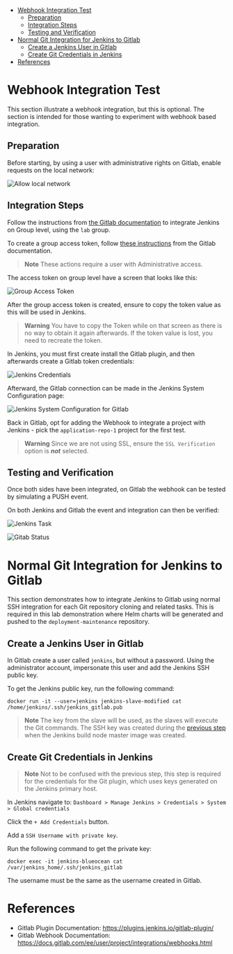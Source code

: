 
- [Webhook Integration Test](#webhook-integration-test)
  - [Preparation](#preparation)
  - [Integration Steps](#integration-steps)
  - [Testing and Verification](#testing-and-verification)
- [Normal Git Integration for Jenkins to Gitlab](#normal-git-integration-for-jenkins-to-gitlab)
  - [Create a Jenkins User in Gitlab](#create-a-jenkins-user-in-gitlab)
  - [Create Git Credentials in Jenkins](#create-git-credentials-in-jenkins)
- [References](#references)


# Webhook Integration Test

This section illustrate a webhook integration, but this is optional. The section is intended for those wanting to experiment with webhook based integration.

## Preparation

Before starting, by using a user with administrative rights on Gitlab, enable requests on the local network:

![Allow local network](screenshots/integration_gitlab_allow_localnet.png)

## Integration Steps

Follow the instructions from [the Gitlab documentation](https://docs.gitlab.com/ee/integration/jenkins.html) to integrate Jenkins on Group level, using the `lab` group.

To create a group access token, follow [these instructions](https://docs.gitlab.com/ee/user/group/settings/group_access_tokens.html#create-a-group-access-token-using-ui) from the Gitlab documentation.

> **Note**
> These actions require a user with Administrative access. 

The access token on group level have a screen that looks like this:

![Group Access Token](screenshots/integration_gitlab_group_access_token.png)

After the group access token is created, ensure to copy the token value as this will be used in Jenkins.

> **Warning**
> You have to copy the Token while on that screen as there is no way to obtain it again afterwards. If the token value is lost, you need to recreate the token.

In Jenkins, you must first create install the Gitlab plugin, and then afterwards create a Gitlab token credentials:

![Jenkins Credentials](screenshots/integration_jenkins_add_token.png)

Afterward, the Gitlab connection can be made in the Jenkins System Configuration page:

![Jenkins System Configuration for Gitlab](screenshots/integration_jenkins_add_gitlab_config.png)

Back in Gitlab, opt for adding the Webhook to integrate a project with Jenkins - pick the `application-repo-1` project for the first test.

> **Warning**
> Since we are not using SSL, ensure the `SSL Verification` option is _**not**_ selected.

## Testing and Verification

Once both sides have been integrated, on Gitlab the webhook can be tested by simulating a PUSH event.

On both Jenkins and Gitlab the event and integration can then be verified:

![Jenkins Task](screenshots/integration_test_webhook_jenkins_view.png)

![Gitab Status](screenshots/integration_test_webhook_gitlab_view.png)

# Normal Git Integration for Jenkins to Gitlab

This section demonstrates how to integrate Jenkins to Gitlab using normal SSH integration for each Git repository cloning and related tasks. This is required in this lab demonstration where Helm charts will be generated and pushed to the `deployment-maintenance` repository.

## Create a Jenkins User in Gitlab

In Gitlab create a user called `jenkins`, but without a password. Using the administrator account, impersonate this user and add the Jenkins SSH public key.

To get the Jenkins public key, run the following command:

```shell
docker run -it --user=jenkins jenkins-slave-modified cat /home/jenkins/.ssh/jenkins_gitlab.pub
```

> **Note**
> The key from the slave will be used, as the slaves will execute the Git commands. The SSH key was created during the [previous step](./task_04_deploy_jenkins_docker.md) when the Jenkins build node master image was created.

## Create Git Credentials in Jenkins

> **Note**
> Not to be confused with the previous step, this step is required for the credentials for the Git plugin, which uses keys generated on the Jenkins primary host.

In Jenkins navigate to: `Dashboard > Manage Jenkins > Credentials > System > Global credentials`

Click the `+ Add Credentials` button.

Add a `SSH Username with private key`.

Run the following command to get the private key:

```shell
docker exec -it jenkins-blueocean cat /var/jenkins_home/.ssh/jenkins_gitlab
```

The username must be the same as the username created in Gitlab.

# References

* Gitlab Plugin Documentation: https://plugins.jenkins.io/gitlab-plugin/
* Gitlab Webhook Documentation: https://docs.gitlab.com/ee/user/project/integrations/webhooks.html
